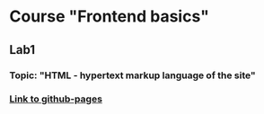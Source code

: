 # Course "Frontend basics"

## Lab1

### Topic: "HTML - hypertext markup language of the site"

### [Link to github-pages](https://khrapkovasyl.github.io/frontend-basics/frontend-basics-1/)
